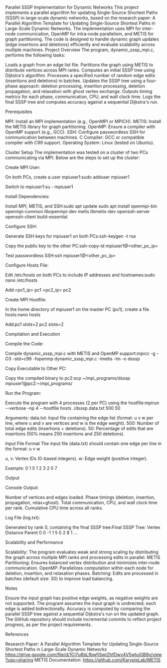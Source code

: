 Parallel SSSP Implementation for Dynamic Networks
This project implements a parallel algorithm for updating Single-Source Shortest Paths (SSSP) in large-scale dynamic networks, based on the research paper: A Parallel Algorithm Template for Updating Single-Source Shortest Paths in Large-Scale Dynamic Networks. The implementation uses MPI for inter-node communication, OpenMP for intra-node parallelism, and METIS for graph partitioning. The code is designed to handle dynamic graph updates (edge insertions and deletions) efficiently and evaluate scalability across multiple machines.
Project Overview
The program, dynamic_sssp_mpi.c, performs the following tasks:

Loads a graph from an edge list file.
Partitions the graph using METIS to distribute vertices across MPI ranks.
Computes an initial SSSP tree using Dijkstra's algorithm.
Processes a specified number of random edge edits (insertions and deletions) in batches.
Updates the SSSP tree using a four-phase approach: deletion processing, insertion processing, deletion propagation, and relaxation with ghost vertex exchange.
Outputs timing metrics for each phase, communication, CPU, and wall clock time.
Logs the final SSSP tree and computes accuracy against a sequential Dijkstra's run.

Prerequisites

MPI: Install an MPI implementation (e.g., OpenMPI or MPICH).
METIS: Install the METIS library for graph partitioning.
OpenMP: Ensure a compiler with OpenMP support (e.g., GCC).
SSH: Configure passwordless SSH for communication between machines.
C Compiler: GCC or compatible compiler with C99 support.
Operating System: Linux (tested on Ubuntu).

Cluster Setup
The implementation was tested on a cluster of two PCs communicating via MPI. Below are the steps to set up the cluster:

Create MPI User:

On both PCs, create a user mpiuser1:sudo adduser mpiuser1


Switch to mpiuser1:su - mpiuser1




Install Dependencies:

Install MPI, METIS, and SSH:sudo apt update
sudo apt install openmpi-bin openmpi-common libopenmpi-dev metis libmetis-dev openssh-server openssh-client build-essential




Configure SSH:

Generate SSH keys for mpiuser1 on both PCs:ssh-keygen -t rsa


Copy the public key to the other PC:ssh-copy-id mpiuser1@<other_pc_ip>


Test passwordless SSH:ssh mpiuser1@<other_pc_ip>




Configure Hosts File:

Edit /etc/hosts on both PCs to include IP addresses and hostnames:sudo nano /etc/hosts

Add:<pc1_ip> pc1
<pc2_ip> pc2




Create MPI Hostfile:

In the home directory of mpiuser1 on the master PC (pc1), create a file hosts:nano hosts

Add:pc1 slots=2
pc2 slots=2





Compilation and Execution

Compile the Code:

Compile dynamic_sssp_mpi.c with METIS and OpenMP support:mpicc -g -O3 -std=c99 -fopenmp dynamic_sssp_mpi.c -lmetis -lm -o dsssp




Copy Executable to Other PC:

Copy the compiled binary to pc2:scp ~/mpi_programs/dsssp mpiuser1@pc2:~/mpi_programs/




Run the Program:

Execute the program with 4 processes (2 per PC) using the hostfile:mpirun --verbose -np 4 --hostfile hosts ./dsssp data.txt 500 50


Arguments:
data.txt: Input file containing the edge list (format: u v w per line, where u and v are vertices and w is the edge weight).
500: Number of total edge edits (insertions + deletions).
50: Percentage of edits that are insertions (50% means 250 insertions and 250 deletions).





Input File Format
The input file (data.txt) should contain one edge per line in the format:
u v w


u, v: Vertex IDs (0-based integers).
w: Edge weight (positive integer).

Example:
0 1 5
1 2 3
2 0 7

Output

Console Output:

Number of vertices and edges loaded.
Phase timings (deletion, insertion, propagation, relax+ghost).
Total communication, CPU, and wall clock time per rank.
Cumulative CPU time across all ranks.


Log File (log.txt):

Generated by rank 0, containing the final SSSP tree:Final SSSP Tree:
Vertex  Distance    Parent
0       0           -1
1       5           0
2       8           1
...





Scalability and Performance

Scalability: The program evaluates weak and strong scaling by distributing the graph across multiple MPI ranks and processing edits in parallel.
METIS Partitioning: Ensures balanced vertex distribution and minimizes inter-node communication.
OpenMP: Parallelizes computation within each node for deletion, insertion, and relaxation phases.
Batching: Edits are processed in batches (default size: 30) to improve load balancing.

Notes

Ensure the input graph has positive edge weights, as negative weights are not supported.
The program assumes the input graph is undirected; each edge is added bidirectionally.
Accuracy is computed by comparing the parallel SSSP tree against a sequential Dijkstra's run on the updated graph.
The GitHub repository should include incremental commits to reflect project progress, as per the project requirements.

References

Research Paper: A Parallel Algorithm Template for Updating Single-Source Shortest Paths in Large-Scale Dynamic Networks https://drive.google.com/file/d/1Cj7u6bLfbwfjSwtZhfDwv4V5wIuiGB9y/view?usp=sharing
METIS Documentation: https://github.com/KarypisLab/METIS

